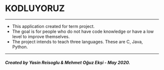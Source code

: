 # KODLUYORUZ 

---

- This application created for term project.
- The goal is for people who do not have code knowledge or have a low level to improve themselves.
- The project intends to teach three languages. These are C, Java, Python.

---

##### Created by Yasin Reisoglu & Mehmet Oğuz Ekşi - May 2020.
